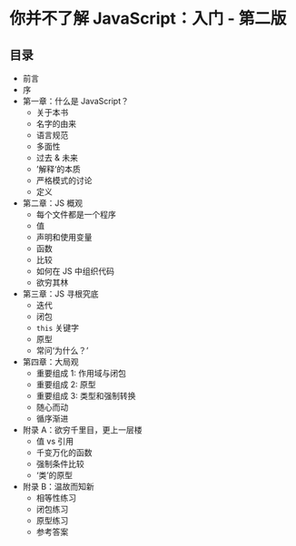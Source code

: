 # 你并不了解 JavaScript：入门 - 第二版

## 目录

- 前言
- 序
- 第一章：什么是 JavaScript？
  - 关于本书
  - 名字的由来
  - 语言规范
  - 多面性
  - 过去 & 未来
  - ’解释‘的本质
  - 严格模式的讨论
  - 定义
- 第二章：JS 概观
  - 每个文件都是一个程序
  - 值
  - 声明和使用变量
  - 函数
  - 比较
  - 如何在 JS 中组织代码
  - 欲穷其林
- 第三章：JS 寻根究底
  - 迭代
  - 闭包
  - `this` 关键字
  - 原型
  - 常问‘为什么？’
- 第四章：大局观
  - 重要组成 1: 作用域与闭包
  - 重要组成 2: 原型
  - 重要组成 3: 类型和强制转换
  - 随心而动
  - 循序渐进
- 附录 A：欲穷千里目，更上一层楼
  - 值 vs 引用
  - 千变万化的函数
  - 强制条件比较
  - ‘类’的原型
- 附录 B：温故而知新
  - 相等性练习
  - 闭包练习
  - 原型练习
  - 参考答案
